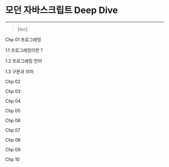 # 모던 자바스크립트 Deep Dive

-----

> [toc]

Chp 01 프로그래밍

1.1 프로그래밍이란 ?

1.2 프로그래밍 언어

1.3 구문과 의미



Chp 02

Chp 03

Chp 04

Chp 05

Chp 06

Chp 07

Chp 08

Chp 09

Chp 10

